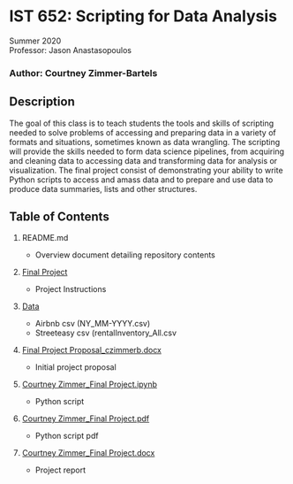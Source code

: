 # IST 652: Scripting for Data Analysis

Summer 2020 <br>
Professor: Jason Anastasopoulos

### Author: Courtney Zimmer-Bartels

## Description
The goal of this class is to teach students the tools and skills of scripting needed to solve
problems of accessing and preparing data in a variety of formats and situations, sometimes
known as data wrangling. The scripting will provide the skills needed to form data science
pipelines, from acquiring and cleaning data to accessing data and transforming data for analysis
or visualization. The final project consist of demonstrating your ability to write Python scripts to access and amass data and to prepare and use data to produce data summaries, lists and other structures. 

## Table of Contents
1. README.md
    - Overview document detailing repository contents
    
2. [Final Project](https://github.com/czimmerb/Masters_Portfolio/blob/main/IST652_ScriptingDataAnalysis/Final%20Project.pdf)
    - Project Instructions
    
3. [Data](https://github.com/czimmerb/Masters_Portfolio/tree/main/IST652_ScriptingDataAnalysis/Data)
    - Airbnb csv (NY_MM-YYYY.csv)
    - Streeteasy csv (rentalInventory_All.csv
    
4. [Final Project Proposal_czimmerb.docx](https://github.com/czimmerb/Masters_Portfolio/blob/main/IST652_ScriptingDataAnalysis/Final%20Project%20Proposal_czimmerb.docx)
    - Initial project proposal
    
5. [Courtney Zimmer_Final Project.ipynb](https://github.com/czimmerb/Masters_Portfolio/blob/main/IST687_AppliedDataScience/IST_687_Final_Project.html)
    - Python script
    
6. [Courtney Zimmer_Final Project.pdf](https://github.com/czimmerb/Masters_Portfolio/blob/main/IST687_AppliedDataScience/IST%20687%20Final%20Project.pdf)
    - Python script pdf
    
7. [Courtney Zimmer_Final Project.docx](https://github.com/czimmerb/Masters_Portfolio/blob/main/IST687_AppliedDataScience/IST%20687%20Final%20Project.pptx)
    - Project report
